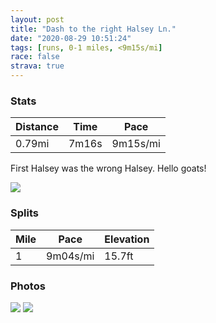 ```yaml
---
layout: post
title: "Dash to the right Halsey Ln."
date: "2020-08-29 10:51:24"
tags: [runs, 0-1 miles, <9m15s/mi]
race: false
strava: true
---
```


### Stats

| Distance | Time | Pace |
|----------|------|------|
|0.79mi|7m16s|9m15s/mi|

First Halsey was the wrong Halsey. Hello goats!

<img src='https://maps.googleapis.com/maps/api/staticmap?maptype=roadmap&path=enc:}rzxFjaixLTtABBNFZG~By@lAi@J?b@XXt@^tA\x@Ff@Nb@Db@Nl@Dd@RfAT~APf@\TTd@^lBPj@Pr@Zn@H?LEd@G`@MjAY`A[zC{@~A]l@CXLHh@RvC@|@JrB?nAJbCEVC?i@A&key=AIzaSyC1MId7bFpkLXNAaYhBSTb8jLyiSqzbDtM&size=800x800&markers=color:yellow|label:S|40.93759,-72.30502&markers=color:green|label:F|40.931400000000004,-72.31190000000001'>

### Splits

| Mile | Pace | Elevation |
|------|------|-----------|
|1|9m04s/mi|15.7ft|

### Photos
<img src='https://dgtzuqphqg23d.cloudfront.net/lqtN6sHSahOiNeRMCO6oqXj36mF0KXVl7kGtP9FxElU-768x576.jpg'>

<img src='https://dgtzuqphqg23d.cloudfront.net/RMGyzymbdJuZwatKuXqIpd6qkZOiKzwypOvBx4wDmP0-576x768.jpg'>

